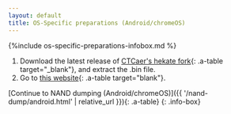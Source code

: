 ```yaml
---
layout: default
title: OS-Specific preparations (Android/chromeOS)
---
```


{%include os-specific-preparations-infobox.md %}

1. Download the latest release of [CTCaer's hekate fork](https://github.com/CTCaer/hekate/releases){: .a-table target="_blank"}, and extract the .bin file.
2. Go to [this website](https://atlas44.s3-us-west-2.amazonaws.com/web-fusee-launcher/index.html){: .a-table target="blank"}.

[Continue to NAND dumping (Android/chromeOS)]({{ '/nand-dump/android.html' | relative_url }}){: .a-table}
{: .info-box}